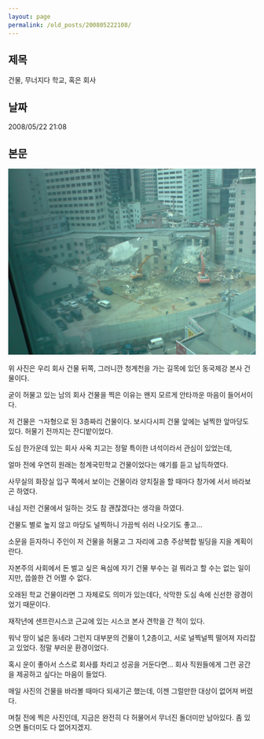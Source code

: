```yaml
---
layout: page
permalink: /old_posts/200805222108/
---
```


## 제목
건물, 무너지다 학교, 혹은 회사

## 날짜
2008/05/22 21:08

## 본문

![c0003499_4833b9fd5e2f3.jpg](200805222108/c0003499_4833b9fd5e2f3.jpg)

위 사진은 우리 회사 건물 뒤쪽, 그러니깐 청계천을 가는 길목에 있던 동국제강 본사 건물이다. 

굳이 허물고 있는 남의 회사 건물을 찍은 이유는 왠지 모르게 안타까운 마음이 들어서이다.

저 건물은 ㄱ자형으로 된 3층짜리 건물이다. 보시다시피 건물 앞에는 널찍한 앞마당도 있다. 허물기 전까지는 잔디밭이었다.

도심 한가운데 있는 회사 사옥 치고는 정말 특이한 녀석이라서 관심이 있었는데, 

얼마 전에 우연히 원래는 청계국민학교 건물이었다는 얘기를 듣고 납득하였다.

사무실의 화장실 입구 쪽에서 보이는 건물이라 양치질을 할 때마다 창가에 서서 바라보곤 하였다.

내심 저런 건물에서 일하는 것도 참 괜찮겠다는 생각을 하였다. 

건물도 별로 높지 않고 마당도 널찍하니 가끔씩 쉬러 나오기도 좋고...

소문을 듣자하니 주인이 저 건물을 허물고 그 자리에 고층 주상복합 빌딩을 지을 계획이란다.

자본주의 사회에서 돈 벌고 싶은 욕심에 자기 건물 부수는 걸 뭐라고 할 수는 없는 일이지만, 씁쓸한 건 어쩔 수 없다.

오래된 학교 건물이라면 그 자체로도 의미가 있는데다, 삭막한 도심 속에 신선한 광경이었기 때문이다.

재작년에 샌프란시스코 근교에 있는 시스코 본사 견학을 간 적이 있다.

워낙 땅이 넓은 동네라 그런지 대부분의 건물이 1,2층이고, 서로 널찍널찍 떨어져 자리잡고 있었다. 정말 부러운 환경이었다.

혹시 운이 좋아서 스스로 회사를 차리고 성공을 거둔다면... 회사 직원들에게 그런 공간을 제공하고 싶다는 마음이 들었다.

매일 사진의 건물을 바라볼 때마다 되새기곤 했는데, 이젠 그럴만한 대상이 없어져 버렸다.

며칠 전에 찍은 사진인데, 지금은 완전히 다 허물어서 무너진 돌더미만 남아있다. 좀 있으면 돌더미도 다 없어지겠지.